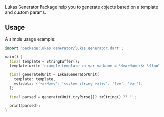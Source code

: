 Lukas Generator Package help you to generate objects based on a template and custom params.

## Usage

A simple usage example:

```dart
import 'package:lukas_generator/lukas_generator.dart';

main() {
  final template = StringBuffer();
  template.write('example template \n var varName = \$varName\$; \$foo\$');

  final generatedUnit = LukasGeneratorUnit(
    template: template,
    metadata: {'varName': 'custom string value', 'foo': 'bar'},
  );

  final parsed = generatedUnit.tryParse()?.toString() ?? '';

  print(parsed);
}
```

